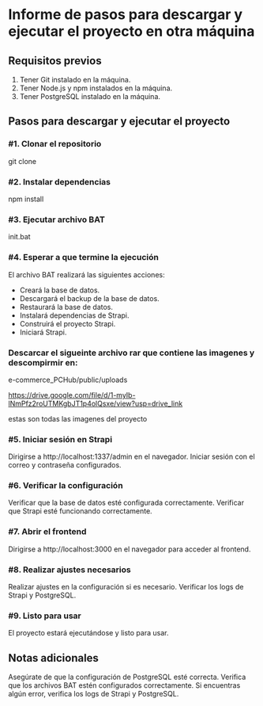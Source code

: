 # Informe de pasos para descargar y ejecutar el proyecto en otra máquina


## Requisitos previos

1. Tener Git instalado en la máquina.
2. Tener Node.js y npm instalados en la máquina.
3. Tener PostgreSQL instalado en la máquina.


## Pasos para descargar y ejecutar el proyecto


### #1. Clonar el repositorio
git clone <url-del-repositorio>
### #2. Instalar dependencias
npm install
### #3. Ejecutar archivo BAT
init.bat


### #4. Esperar a que termine la ejecución
El archivo BAT realizará las siguientes acciones:
* Creará la base de datos.
* Descargará el backup de la base de datos.
* Restaurará la base de datos.
* Instalará dependencias de Strapi.
* Construirá el proyecto Strapi.
* Iniciará Strapi.

### Descarcar el sigueinte archivo rar que contiene las imagenes y descompirmir en:
e-commerce_PCHub/public/uploads

https://drive.google.com/file/d/1-myIb-lNmPfz2roUTMKgbJT1p4olQsxe/view?usp=drive_link

estas son todas las imagenes del proyecto

### #5. Iniciar sesión en Strapi
Dirigirse a http://localhost:1337/admin en el navegador.
Iniciar sesión con el correo y contraseña configurados.


### #6. Verificar la configuración
Verificar que la base de datos esté configurada correctamente.
Verificar que Strapi esté funcionando correctamente.


### #7. Abrir el frontend
Dirigirse a http://localhost:3000 en el navegador para acceder al frontend.


### #8. Realizar ajustes necesarios
Realizar ajustes en la configuración si es necesario.
Verificar los logs de Strapi y PostgreSQL.


### #9. Listo para usar
El proyecto estará ejecutándose y listo para usar.


## Notas adicionales
Asegúrate de que la configuración de PostgreSQL esté correcta.
Verifica que los archivos BAT estén configurados correctamente.
Si encuentras algún error, verifica los logs de Strapi y PostgreSQL.
